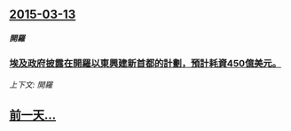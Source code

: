 ## [2015-03-13](/news/2015/03/13/index.md)

##### 開羅
### [埃及政府披露在開羅以東興建新首都的計劃，預計耗資450億美元。 ](/news/2015/03/13/埃及政府披露在開羅以東興建新首都的計劃-預計耗資450億美元.md)
_上下文: 開羅_

## [前一天...](/news/2015/03/10/index.md)

